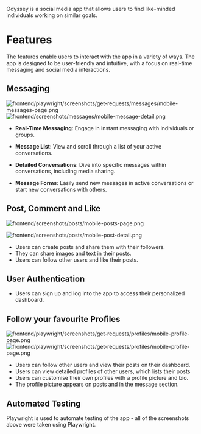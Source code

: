 
Odyssey is a social media app that allows users to find like-minded individuals working on similar goals.


# Features

The features enable users to interact with the app in a variety of ways. The app is designed to be user-friendly and intuitive, with a focus on real-time messaging and social media interactions.

## Messaging

![frontend/playwright/screenshots/get-requests/messages/mobile-messages-page.png](/frontend/playwright/screenshots/get-requests/messages/mobile-messages-page.png) ![frontend/screenshots/messages/mobile-message-detail.png](/frontend/playwright/screenshots/get-requests/messages/mobile-message-detail.png)


- **Real-Time Messaging**: Engage in instant messaging with individuals or groups.

- **Message List**: View and scroll through a list of your active conversations.

- **Detailed Conversations**: Dive into specific messages within conversations, including media sharing.
- **Message Forms**: Easily send new messages in active conversations or start new conversations with others.

## Post, Comment and Like 

![frontend/screenshots/posts/mobile-posts-page.png](/frontend/playwright/screenshots/alerts/create-post/mobile-image-uploaded.png)

![frontend/screenshots/posts/mobile-post-detail.png](/frontend/playwright/screenshots/get-requests/landing-page/desktop-scrolled-to-4th-post.png)

- Users can create posts and share them with their followers.
- They can share images and text in their posts.
- Users can follow other users and like their posts.

## User Authentication

- Users can sign up and log into the app to access their personalized dashboard.

## Follow your favourite Profiles

![frontend/playwright/screenshots/get-requests/profiles/mobile-profile-page.png](/frontend/playwright/screenshots/get-requests/profiles/laptop-profile-141-page.png)
![frontend/playwright/screenshots/get-requests/profiles/mobile-profile-page.png](/frontend/playwright/screenshots/get-requests/profiles/mobile-profile-141-page.png)

- Users can follow other users and view their posts on their dashboard.
- Users can view detailed profiles of other users, which lists their posts
- Users can customise their own profiles with a profile picture and bio.
- The profile picture appears on posts and in the message section.




## Automated Testing

  Playwright is used to automate testing of the app - all of the screenshots above were taken using Playwright.